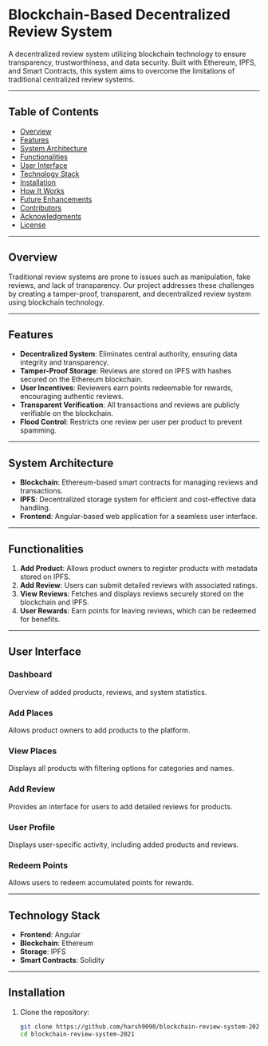 # Blockchain-Based Decentralized Review System

A decentralized review system utilizing blockchain technology to ensure transparency, trustworthiness, and data security. Built with Ethereum, IPFS, and Smart Contracts, this system aims to overcome the limitations of traditional centralized review systems.

---

## Table of Contents

- [Overview](#overview)
- [Features](#features)
- [System Architecture](#system-architecture)
- [Functionalities](#functionalities)
- [User Interface](#user-interface)
- [Technology Stack](#technology-stack)
- [Installation](#installation)
- [How It Works](#how-it-works)
- [Future Enhancements](#future-enhancements)
- [Contributors](#contributors)
- [Acknowledgments](#acknowledgments)
- [License](#license)

---

## Overview

Traditional review systems are prone to issues such as manipulation, fake reviews, and lack of transparency. Our project addresses these challenges by creating a tamper-proof, transparent, and decentralized review system using blockchain technology.

---

## Features

- **Decentralized System**: Eliminates central authority, ensuring data integrity and transparency.
- **Tamper-Proof Storage**: Reviews are stored on IPFS with hashes secured on the Ethereum blockchain.
- **User Incentives**: Reviewers earn points redeemable for rewards, encouraging authentic reviews.
- **Transparent Verification**: All transactions and reviews are publicly verifiable on the blockchain.
- **Flood Control**: Restricts one review per user per product to prevent spamming.

---

## System Architecture

- **Blockchain**: Ethereum-based smart contracts for managing reviews and transactions.
- **IPFS**: Decentralized storage system for efficient and cost-effective data handling.
- **Frontend**: Angular-based web application for a seamless user interface.

---

## Functionalities

1. **Add Product**: Allows product owners to register products with metadata stored on IPFS.
2. **Add Review**: Users can submit detailed reviews with associated ratings.
3. **View Reviews**: Fetches and displays reviews securely stored on the blockchain and IPFS.
4. **User Rewards**: Earn points for leaving reviews, which can be redeemed for benefits.

---

## User Interface

### Dashboard
Overview of added products, reviews, and system statistics.

### Add Places
Allows product owners to add products to the platform.

### View Places
Displays all products with filtering options for categories and names.

### Add Review
Provides an interface for users to add detailed reviews for products.

### User Profile
Displays user-specific activity, including added products and reviews.

### Redeem Points
Allows users to redeem accumulated points for rewards.

---

## Technology Stack

- **Frontend**: Angular
- **Blockchain**: Ethereum
- **Storage**: IPFS
- **Smart Contracts**: Solidity

---

## Installation

1. Clone the repository:
   ```bash
   git clone https://github.com/harsh9090/blockchain-review-system-2021.git
   cd blockchain-review-system-2021
